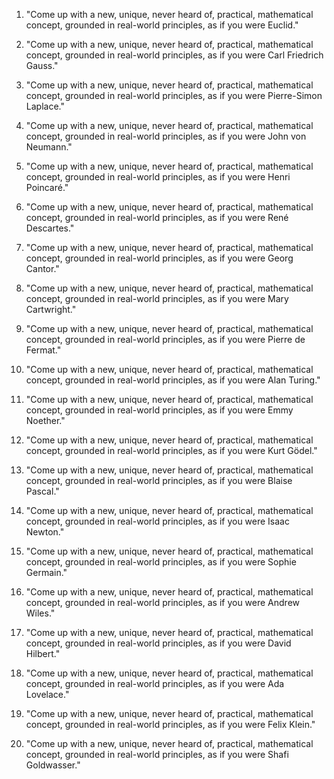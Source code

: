 1. "Come up with a new, unique, never heard of, practical, mathematical concept, grounded in real-world principles, as if you were Euclid."

2. "Come up with a new, unique, never heard of, practical, mathematical concept, grounded in real-world principles, as if you were Carl Friedrich Gauss."

3. "Come up with a new, unique, never heard of, practical, mathematical concept, grounded in real-world principles, as if you were Pierre-Simon Laplace."

4. "Come up with a new, unique, never heard of, practical, mathematical concept, grounded in real-world principles, as if you were John von Neumann."

5. "Come up with a new, unique, never heard of, practical, mathematical concept, grounded in real-world principles, as if you were Henri Poincaré."

6. "Come up with a new, unique, never heard of, practical, mathematical concept, grounded in real-world principles, as if you were René Descartes."

7. "Come up with a new, unique, never heard of, practical, mathematical concept, grounded in real-world principles, as if you were Georg Cantor."

8. "Come up with a new, unique, never heard of, practical, mathematical concept, grounded in real-world principles, as if you were Mary Cartwright."

9. "Come up with a new, unique, never heard of, practical, mathematical concept, grounded in real-world principles, as if you were Pierre de Fermat."

10. "Come up with a new, unique, never heard of, practical, mathematical concept, grounded in real-world principles, as if you were Alan Turing."

11. "Come up with a new, unique, never heard of, practical, mathematical concept, grounded in real-world principles, as if you were Emmy Noether."

12. "Come up with a new, unique, never heard of, practical, mathematical concept, grounded in real-world principles, as if you were Kurt Gödel."

13. "Come up with a new, unique, never heard of, practical, mathematical concept, grounded in real-world principles, as if you were Blaise Pascal."

14. "Come up with a new, unique, never heard of, practical, mathematical concept, grounded in real-world principles, as if you were Isaac Newton."

15. "Come up with a new, unique, never heard of, practical, mathematical concept, grounded in real-world principles, as if you were Sophie Germain."

16. "Come up with a new, unique, never heard of, practical, mathematical concept, grounded in real-world principles, as if you were Andrew Wiles."

17. "Come up with a new, unique, never heard of, practical, mathematical concept, grounded in real-world principles, as if you were David Hilbert."

18. "Come up with a new, unique, never heard of, practical, mathematical concept, grounded in real-world principles, as if you were Ada Lovelace."

19. "Come up with a new, unique, never heard of, practical, mathematical concept, grounded in real-world principles, as if you were Felix Klein."

20. "Come up with a new, unique, never heard of, practical, mathematical concept, grounded in real-world principles, as if you were Shafi Goldwasser."
